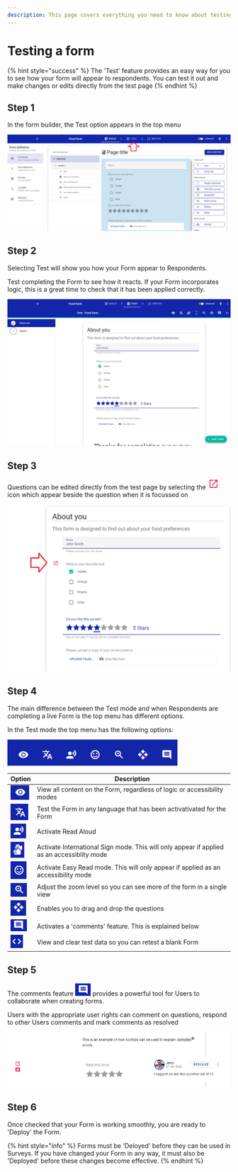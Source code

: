 ```yaml
---
description: This page covers everything you need to know about testing a form
---
```


# Testing a form

{% hint style="success" %}
The 'Test' feature provides an easy way for you to see how your form will appear to respondents.  You can test it out and make changes or edits directly from the test page
{% endhint %}

## Step 1

In the form builder, the Test option appears in the top menu

![](<../../.gitbook/assets/image (315).png>)

## Step 2

Selecting Test will show you how your Form appear to Respondents.  &#x20;

Test completing the Form to see how it reacts.  If your Form incorporates logic, this is a great time to check that it has been applied correctly.

![](<../../.gitbook/assets/image (301).png>)

## Step 3

Questions can be edited directly from the test page by selecting the ![](<../../.gitbook/assets/image (331).png>)icon which appear beside the question when it is focussed on

&#x20;

![](<../../.gitbook/assets/image (329).png>)

## Step 4

The main difference between the Test mode and when Respondents are completing a live Form is the top menu has different options.

In the Test mode the top menu has the following options:

![](<../../.gitbook/assets/image (330) (1).png>)

| Option                                               | Description                                                                                 |
| ---------------------------------------------------- | ------------------------------------------------------------------------------------------- |
| ![](<../../.gitbook/assets/image (310) (1) (1).png>) | View all content on the Form, regardless of logic or accessibility modes                    |
| ![](<../../.gitbook/assets/image (321) (1).png>)     | Test the Form in any language that has been activativated for the Form                      |
| ![](<../../.gitbook/assets/image (296) (1) (1).png>) | Activate Read Aloud                                                                         |
| ![](<../../.gitbook/assets/image (316).png>)         | Activate International Sign mode.  This will only appear if applied as an accessiblity mode |
| ![](<../../.gitbook/assets/image (302).png>)         | Activate Easy Read mode.  This will only appear if applied as an accessibility mode         |
| ![](<../../.gitbook/assets/image (308).png>)         | Adjust the zoom level so you can see more of the form in a single view                      |
| ![](<../../.gitbook/assets/image (306).png>)         | Enables you to drag and drop the questions                                                  |
| ![](<../../.gitbook/assets/image (327) (1) (1).png>) | Activates a 'comments' feature.  This is explained below                                    |
| ![](<../../.gitbook/assets/image (326) (1).png>)     | View and clear test data so you can retest a blank Form                                     |

## Step 5

The comments feature ![](<../../.gitbook/assets/image (325) (1) (1).png>) provides a powerful tool for Users to collaborate when creating forms.

Users with the appropriate user rights can comment on questions, respond to other Users comments and mark comments as resolved

![](<../../.gitbook/assets/image (313) (1).png>)

## Step 6

Once checked that your Form is working smoothly, you are ready to 'Deploy' the Form.

{% hint style="info" %}
Forms must be 'Deloyed' before they can be used in Surveys.   If you have changed your Form in any way, it must also be 'Deployed' before these changes become effective.
{% endhint %}
